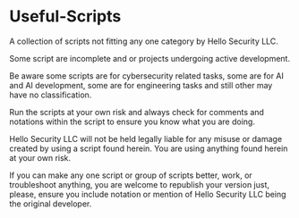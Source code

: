 # Useful-Scripts
A collection of scripts not fitting any one category by Hello Security LLC.

Some script are incomplete and or projects undergoing active development. 

Be aware some scripts are for cybersecurity related tasks, some are for AI and AI development, some are for engineering tasks and still other may have no classification.

Run the scripts at your own risk and always check for comments and notations within the script to ensure you know what you are doing.

Hello Security LLC will not be held legally liable for any misuse or damage created by using a script found herein. You are using anything found herein at your own risk. 

If you can make any one script or group of scripts better, work, or troubleshoot anything, you are welcome to republish your version just, please, ensure you include notation or mention of Hello Security LLC being the original developer. 
